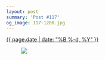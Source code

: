 ```yaml
---
layout: post
summary: 'Post #117'
og_image: 117-1280.jpg
---
```


<p>
 <time>
  <a href="/117">
   {{ page.date | date: "%B %-d, %Y" }}
  </a>
 </time>
 <a href="/117">
  <figure data-taken="10/20/2013">
   <img sizes="(min-width: 700px) 50vw, calc(100vw - 2rem)" src="{{ site.assets_url }}/117-640.jpg" srcset="{{ site.assets_url }}/117-1280.jpg 1280w, {{ site.assets_url }}/117-960.jpg 960w, {{ site.assets_url }}/117-640.jpg 640w, {{ site.assets_url }}/117-320.jpg 320w"/>
  </figure>
 </a>
</p>
